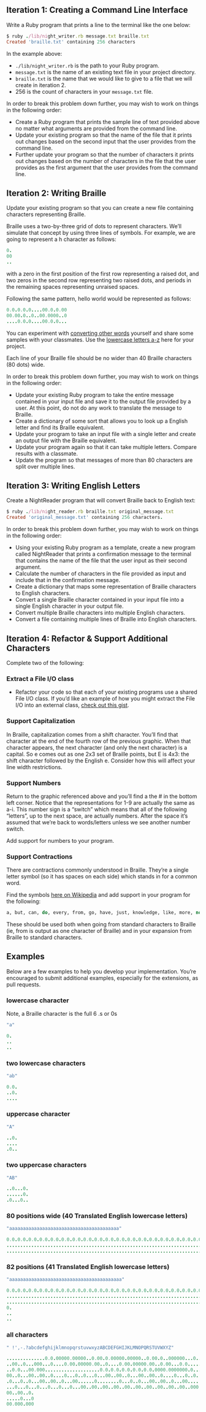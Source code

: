 ## Iteration 1: Creating a Command Line Interface
Write a Ruby program that prints a line to the terminal like the one below:

```ruby
$ ruby ./lib/night_writer.rb message.txt braille.txt
Created 'braille.txt' containing 256 characters
```
In the example above:

- `./lib/night_writer.rb` is the path to your Ruby program.
- `message.txt` is the name of an existing text file in your project directory.
- `braille.txt` is the name that we would like to give to a file that we will create in iteration 2.
- 256 is the count of characters in your `message.txt` file.

In order to break this problem down further, you may wish to work on things in the following order:

- Create a Ruby program that prints the sample line of text provided above no matter what arguments are provided from the command line.
- Update your existing program so that the name of the file that it prints out changes based on the second input that the user provides from the command line.
- Further update your program so that the number of characters it prints out changes based on the number of characters in the file that the user provides as the first argument that the user provides from the command line.

## Iteration 2: Writing Braille
Update your existing program so that you can create a new file containing characters representing Braille.

Braille uses a two-by-three grid of dots to represent characters. We’ll simulate that concept by using three lines of symbols. For example, we are going to represent a h character as follows:

```ruby
0.
00
..
```
with a zero in the first position of the first row representing a raised dot, and two zeros in the second row representing two raised dots, and periods in the remaining spaces representing unraised spaces.

Following the same pattern, hello world would be represented as follows:

```ruby
0.0.0.0.0....00.0.0.00
00.00.0..0..00.0000..0
....0.0.0....00.0.0...
```
You can experiment with [converting other words](http://www.brailletranslator.org/) yourself and share some samples with your classmates. Use the [lowercase letters a-z](https://backend.turing.edu/module1/projects/night_writer/braille_basics.pdf) here for your project.

Each line of your Braille file should be no wider than 40 Braille characters (80 dots) wide.

In order to break this problem down further, you may wish to work on things in the following order:

- Update your existing Ruby program to take the entire message contained in your input file and save it to the output file provided by a user. At this point, do not do any work to translate the message to Braille.
- Create a dictionary of some sort that allows you to look up a English letter and find its Braille equivalent.
- Update your program to take an input file with a single letter and create an output file with the Braille equivalent.
- Update your program again so that it can take multiple letters. Compare results with a classmate.
- Update the program so that messages of more than 80 characters are split over multiple lines.

## Iteration 3: Writing English Letters
Create a NightReader program that will convert Braille back to English text:

```ruby
$ ruby ./lib/night_reader.rb braille.txt original_message.txt
Created 'original_message.txt' containing 256 characters.
```
In order to break this problem down further, you may wish to work on things in the following order:

- Using your existing Ruby program as a template, create a new program called NightReader that prints a confirmation message to the terminal that contains the name of the file that the user input as their second argument.
- Calculate the number of characters in the file provided as input and include that in the confirmation message.
- Create a dictionary that maps some representation of Braille characters to English characters.
- Convert a single Braille character contained in your input file into a single English character in your output file.
- Convert multiple Braille characters into multiple English characters.
- Convert a file containing multiple lines of Braille into English characters.

## Iteration 4: Refactor & Support Additional Characters
Complete two of the following:

### Extract a File I/O class
- Refactor your code so that each of your existing programs use a shared File I/O class. If you’d like an example of how you might extract the File I/O into an external class, [check out this gist](https://gist.github.com/jcasimir/fd0ceaf731e79c9dd5da).

### Support Capitalization
In Braille, capitalization comes from a shift character. You’ll find that character at the end of the fourth row of the previous graphic. When that character appears, the next character (and only the next character) is a capital. So e comes out as one 2x3 set of Braille points, but E is 4x3: the shift character followed by the English e. Consider how this will affect your line width restrictions.

### Support Numbers
Return to the graphic referenced above and you’ll find a the # in the bottom left corner. Notice that the representations for 1-9 are actually the same as a-i. This number sign is a “switch” which means that all of the following “letters”, up to the next space, are actually numbers. After the space it’s assumed that we’re back to words/letters unless we see another number switch.

Add support for numbers to your program.

### Support Contractions
There are contractions commonly understood in Braille. They’re a single letter symbol (so it has spaces on each side) which stands in for a common word.

Find the symbols [here on Wikipedia](https://en.wikipedia.org/wiki/English_Braille#One-letter_contractions) and add support in your program for the following:

```ruby
a, but, can, do, every, from, go, have, just, knowledge, like, more, not, people, quite, rather, so, that, us, very, it, you, as, child, shall, this, which, out, will, enough, were, in
```
These should be used both when going from standard characters to Braille (ie, from is output as one character of Braille) and in your expansion from Braille to standard characters.

## Examples
Below are a few examples to help you develop your implementation. You’re encouraged to submit additional examples, especially for the extensions, as pull requests.

### lowercase character
Note, a Braille character is the full 6 .s or 0s

```ruby
"a"

0.
..
..
```
### two lowercase characters
```ruby
"ab"

0.0.
..0.
....
```
### uppercase character
```ruby
"A"

..0.
....
.0..
```
### two uppercase characters
```ruby
"AB"

..0...0.
......0.
.0...0..
```
### 80 positions wide (40 Translated English lowercase letters)
```ruby
"aaaaaaaaaaaaaaaaaaaaaaaaaaaaaaaaaaaaaaaa"

0.0.0.0.0.0.0.0.0.0.0.0.0.0.0.0.0.0.0.0.0.0.0.0.0.0.0.0.0.0.0.0.0.0.0.0.0.0.0.0.
................................................................................
................................................................................
```
### 82 positions (41 Translated English lowercase letters)
```ruby
"aaaaaaaaaaaaaaaaaaaaaaaaaaaaaaaaaaaaaaaaa"

0.0.0.0.0.0.0.0.0.0.0.0.0.0.0.0.0.0.0.0.0.0.0.0.0.0.0.0.0.0.0.0.0.0.0.0.0.0.0.0.
................................................................................
................................................................................
0.
..
..
```
### all characters
```ruby
" !',-.?abcdefghijklmnopqrstuvwxyzABCDEFGHIJKLMNOPQRSTUVWXYZ"

..............0.0.00000.00000..0.00.0.00000.00000..0.00.0..000000...0...0...00..
..00..0...000...0....0.00.00000.00..0....0.00.00000.00..0.00...0.0......0.......
..0.0...00.000....................0.0.0.0.0.0.0.0.0.0.0000.0000000.0...0...0...0
00..0...00..00..0....0...0..0...0...00..00..0...00..00..0....0...0..0...0....0..
.0...0..0...00..00..0...00......0........0...0..0...00..00..0...00......0...00..
...0...0...0...0...0...0...00..00..00..00..00..00..00..00..00..00..000.000.0.0.0
00..00..0.
.....0...0
00.000.000
```